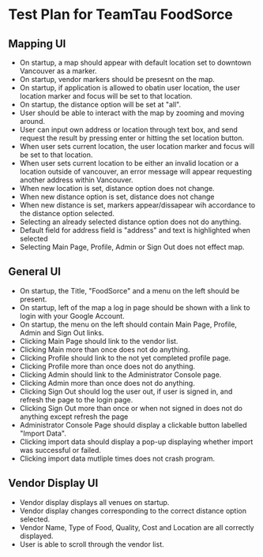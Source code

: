# Test Plan for TeamTau FoodSorce

## Mapping UI

- On startup, a map should appear with default location set to downtown Vancouver as a marker.
- On startup, vendor markers should be presesnt on the map.
- On startup, if application is allowed to obatin user location, the user location marker and focus will be set to that location.
- On startup, the distance option will be set at "all".
- User should be able to interact with the map by zooming and moving around.
- User can input own address or location through text box, and send request the result by pressing enter or hitting the set location button.
- When user sets current location, the user location marker and focus will be set to that location.
- When user sets current location to be either an invalid location or a location outside of vancouver, an error message will appear requesting another address within Vancouver.
- When new location is set, distance option does not change.
- When new distance option is set, distance does not change
- When new distance is set, markers appear/dissapear wih accordance to the distance option selected.
- Selecting an already selected distance option does not do anything.
- Default field for address field is "address" and text is highlighted when selected
- Selecting Main Page, Profile, Admin or Sign Out does not effect map.

## General UI

- On startup, the Title, "FoodSorce" and a menu on the left should be present.
- On startup, left of the map a log in page should be shown with a link to login with your Google Account.
- On startup, the menu on the left should contain Main Page, Profile, Admin and Sign Out links.
- Clicking Main Page should link to the vendor list. 
- Clicking Main more than once does not do anything.
- Clicking Profile should link to the not yet completed profile page. 
- Clicking Profile more than once does not do anything.
- Clicking Admin should link to the Administrator Console page. 
- Clicking Admin more than once does not do anything.
- Clicking Sign Out should log the user out, if user is signed in, and refresh the page to the login page.
- Clicking Sign Out more than once or when not signed in does not do anything except refresh the page
- Administrator Console Page should display a clickable button labelled "Import Data".
- Clicking import data should display a pop-up displaying whether import was successful or failed.
- Clicking import data mutliple times does not crash program.

## Vendor Display UI

- Vendor display displays all venues on startup.
- Vendor display changes corresponding to the correct distance option selected.
- Vendor Name, Type of Food, Quality, Cost and Location are all correctly displayed.
- User is able to scroll through the vendor list.
